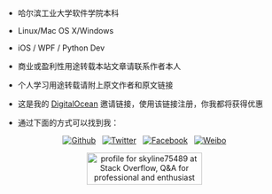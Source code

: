 * 哈尔滨工业大学软件学院本科

* Linux/Mac OS X/Windows

* iOS / WPF / Python Dev

* 商业或盈利性用途转载本站文章请联系作者本人

* 个人学习用途转载请附上原文作者和原文链接

* 这是我的 [DigitalOcean](https://www.digitalocean.com/?refcode=ab77d6daff97) 邀请链接，使用该链接注册，你我都将获得优惠

* 通过下面的方式可以找到我：


<p><center>
<a href="https://github.com/skyline75489"><img src="../img/about/blacktocat-32.png" alt="Github"></a> &nbsp;
<a href="https://twitter.com/ChesterLiu2"><img src="../img/about/bird_blue_32_0.png" alt="Twitter"></a> &nbsp;
<a href="https://www.facebook.com/chester.liu.31"><img src="../img/about/FB_29.png" alt="Facebook"></a> &nbsp;
<a href="http://weibo.com/ljk321"><img src="../img/about/Weibo_32x32.png" alt="Weibo"></a></p>

<p>
<a href="http://stackoverflow.com/users/3562486/skyline75489">
<img src="http://stackoverflow.com/users/flair/3562486.png?theme=clean" width="208" height="58" alt="profile for skyline75489 at Stack Overflow, Q&amp;A for professional and enthusiast programmers" title="profile for skyline75489 at Stack Overflow, Q&amp;A for professional and enthusiast programmers">
</a>
</p>

<p></center></p>
